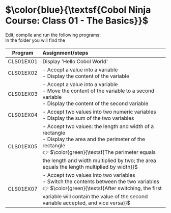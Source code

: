 # $\color{blue}{\textsf{Cobol Ninja Course: Class 01 - The Basics}}$

Edit, compile and run the following programs:<br>
In the folder you will find the 

|   Program   |   Assignment/steps   |
|-------------|:---------------------|
| CLS01EX01   | Display 'Hello Cobol World' |
| CLS01EX02   | - Accept a value into a variable<br> - Display the content of the variable |
| CLS01EX03   | - Accept a value into a variable<br> - Move the content of the variable to a second variable<br> - Display the content of the second variable |
| CLS01EX04   | - Accept two values into two numeric variables<br> - Display the sum of the two variables|
| CLS01EX05   | - Accept two values: the length and width of a rectangle<br> - Display the area and the perimeter of the rectangle<br>:point_right: $\color{green}{\textsf{The perimeter equals the length and width multiplied by two; the area equals the length multiplied by width}}$|
| CLS01EX07   | - Accept two values into two variables<br> - Switch the contents between the two variables<br>:point_right: $\color{green}{\textsf{After switching, the first variable will contain the value of the second variable accepted, and vice versa}}$|
